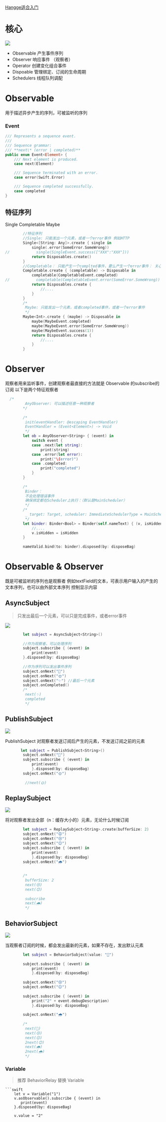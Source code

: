 [Hangge适合入门](http://www.hangge.com/blog/cache/category_72_8.html)
# 核心
![](media/15428518587613.png)

- Observable 产生事件序列
- Observer 响应事件 （观察者）
- Operator 创建变化组合事件
- Dispoable 管理绑定、订阅的生命周期
- Schedulers 线程队列调配

# Observable 

用于描述异步产生的序列，可被监听的序列

### Event

```swift
/// Represents a sequence event.
///
/// Sequence grammar: 
/// **next\* (error | completed)**
public enum Event<Element> {
    /// Next element is produced.
    case next(Element)

    /// Sequence terminated with an error.
    case error(Swift.Error)

    /// Sequence completed successfully.
    case completed
}
```

## 特征序列
Single Completable Maybe

```swift
        //特征序列
        //Single: 只能发出一个元素，或者一个error事件 例如HTTP
        Single<[String: Any]>.create { single in
            single(.error(SomeError.SomeWrong))
//            single(SingleEvent.success(["XXX":"XXX"]))
            return Disposables.create()
        }
        //Completable： 只能产生一个complted事件，要么产生一个error事件： 关心任务是否完成，而不在意返回值
        Completable.create { (completable) -> Disposable in
            completable(CompletableEvent.completed)
//            completable(CompletableEvent.error(SomeError.SomeWrong))
            return Disposables.create {
                //....
            }
        }
        /*
         Maybe: 只能发出一个元素，或者completed事件，或者一个error事件
         */
        Maybe<Int>.create { (maybe) -> Disposable in
            maybe(MaybeEvent.completed)
            maybe(MaybeEvent.error(SomeError.SomeWrong))
            maybe(MaybeEvent.success(1))
            return Disposables.create {
                //....
            }
        }
```
# Observer
观察者用来监听事件，创建观察者最直接的方法就是 Observable 的subscribe的订阅
以下是两个特征观察者

```swift
  /*
         AnyObserver: 可以描述任意一种观察者
        */
        
        /*
         init(eventHandler: @escaping EventHandler)
         EventHandler = (Event<Element>) -> Void
         */
        let ob = AnyObserver<String> { (event) in
            switch event {
            case .next(let string):
                print(string)
            case .error(let error):
                print("\(error)")
            case .completed:
                print("completed")
            }
        }
        
        /*
         Binder：
         不会处理错误事件
         确保绑定都在Scheduler上执行：（默认是MainScheduler）
         */
        /*
         _ target: Target, scheduler: ImmediateSchedulerType = MainScheduler(), binding: @escaping (Target, Value) -> ()
         */
        let binder: Binder<Bool> = Binder(self.nameText) { (v, isHidden) in
            //....
            v.isHidden = isHidden
        }
        
        nameValid.bind(to: binder).disposed(by: disposeBag)
```

# Observable & Observer

既是可被监听的序列也是观察者
例如textField的文本，可表示用户输入的产生的文本序列，也可以由外部文本序列
控制显示内容

## AsyncSubject
> 只发出最后一个元素，可以只是完成事件，或者error事件

![](media/15428695029690.png)

```swift
        let subject = AsyncSubject<String>()
        
        //作为观察者，可以处理序列
        subject.subscribe { (event) in
            print(event)
        }.disposed(by: disposeBag)
       
        //作为序列可以发出事件序列
        subject.onNext("🌛")
        subject.onNext("🌞")
        subject.onNext("✨") //最后一个元素
        subject.onCompleted()
        /*
         next(✨)
         completed
         */
```

## PublishSubject

![](media/15428699463515.png)

PublishSubject 对观察者发送订阅后产生的元素，不发送订阅之前的元素

```swift
       let subject = PublishSubject<String>()
        subject.onNext("🌛")
        subject.subscribe { (event) in
            print(event)
            }.disposed(by: disposeBag)
        subject.onNext("🌞")
        
         //next(🌞)
```

## ReplaySubject

![](media/15428718876872.png)

将对观察者发出全部（n：缓存大小的）元素，无论什么时候订阅

```swift
        let subject = ReplaySubject<String>.create(bufferSize: 2)
        subject.onNext("😡")
        subject.onNext("😢")
        subject.onNext("😊")
        subject.subscribe { (event) in
            print(event)
            }.disposed(by: disposeBag)
        subject.onNext("🌧️")
        
        
        /*
         bufferSize: 2
         next(😢)
         next(😊)
         
         subscribe
         next(🌧️)
         */
```

## BehaviorSubject
![](media/15428720379942.png)

当观察者订阅的时候，都会发出最新的元素，如果不存在，发出默认元素

```swift
        let subject = BehaviorSubject(value: "🌛")
        
        subject.subscribe { (event) in
            print(event)
            }.disposed(by: disposeBag)
        
        subject.onNext("😢")
        subject.onNext("😊")
        
        subject.subscribe { (event) in
            print("2" + event.debugDescription)
            }.disposed(by: disposeBag)
        
        subject.onNext("🌧️")
        
        /*
         next(🌛)
         next(😢)
         next(😊)
         2next(😊)
         next(🌧️)
         2next(🌧️)
         */
```

###  Variable
> 推荐 BehaviorRelay 替换 Variable

    ```swift
        let v = Variable("1")
        v.asObservable().subscribe { (event) in
           print(event)
        }.disposed(by: disposeBag)
        
        v.value = "2"
```
